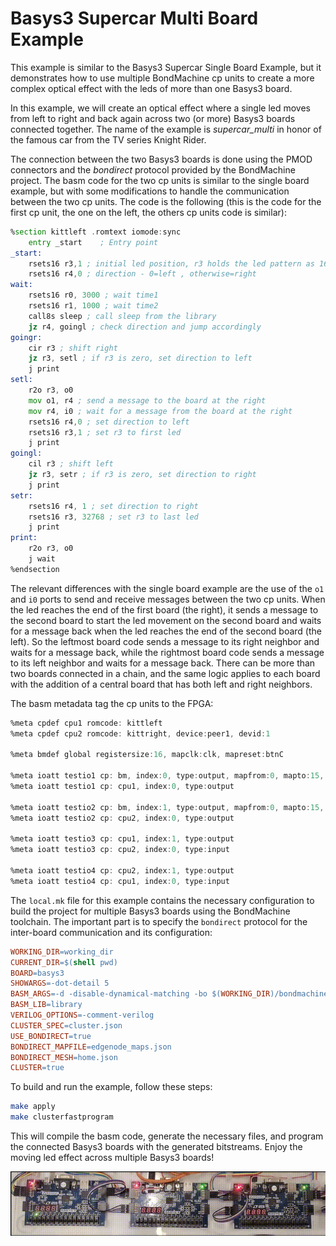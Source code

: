 # Basys3 Supercar Multi Board Example

This example is similar to the Basys3 Supercar Single Board Example, but it demonstrates how to use multiple BondMachine cp units to create a more complex optical effect with the leds of more than one Basys3 board.

In this example, we will create an optical effect where a single led moves from left to right and back again across two (or more) Basys3 boards connected together. The name of the example is *supercar_multi* in honor of the famous car from the TV series Knight Rider.

The connection between the two Basys3 boards is done using the PMOD connectors and the *bondirect* protocol provided by the BondMachine project. The basm code for the two cp units is similar to the single board example, but with some modifications to handle the communication between the two cp units. The code is the following (this is the code for the first cp unit, the one on the left, the others cp units code is similar):

```asm
%section kittleft .romtext iomode:sync
    entry _start    ; Entry point
_start:
    rsets16 r3,1 ; initial led position, r3 holds the led pattern as 16 bit register
    rsets16 r4,0 ; direction - 0=left , otherwise=right
wait:
    rsets16 r0, 3000 ; wait time1
    rsets16 r1, 1000 ; wait time2
    call8s sleep ; call sleep from the library
    jz r4, goingl ; check direction and jump accordingly
goingr:
    cir r3 ; shift right
    jz r3, setl ; if r3 is zero, set direction to left
    j print
setl:
    r2o r3, o0
    mov o1, r4 ; send a message to the board at the right
    mov r4, i0 ; wait for a message from the board at the right
    rsets16 r4,0 ; set direction to left
    rsets16 r3,1 ; set r3 to first led
    j print
goingl:
    cil r3 ; shift left
    jz r3, setr ; if r3 is zero, set direction to right
    j print
setr:
    rsets16 r4, 1 ; set direction to right
    rsets16 r3, 32768 ; set r3 to last led
    j print
print:
    r2o r3, o0
    j wait
%endsection
```

The relevant differences with the single board example are the use of the `o1` and `i0` ports to send and receive messages between the two cp units. When the led reaches the end of the first board (the right), it sends a message to the second board to start the led movement on the second board and waits for a message back when the led reaches the end of the second board (the left).
So the leftmost board code sends a message to its right neighbor and waits for a message back, while the rightmost board code sends a message to its left neighbor and waits for a message back. There can be more than two boards connected in a chain, and the same logic applies to each board with the addition of a central board that has both left and right neighbors.

The basm metadata tag the cp units to the FPGA:

```asm
%meta cpdef cpu1 romcode: kittleft
%meta cpdef cpu2 romcode: kittright, device:peer1, devid:1

%meta bmdef global registersize:16, mapclk:clk, mapreset:btnC

%meta ioatt testio1 cp: bm, index:0, type:output, mapfrom:0, mapto:15, mapname: led
%meta ioatt testio1 cp: cpu1, index:0, type:output

%meta ioatt testio2 cp: bm, index:1, type:output, mapfrom:0, mapto:15, mapname: led
%meta ioatt testio2 cp: cpu2, index:0, type:output

%meta ioatt testio3 cp: cpu1, index:1, type:output
%meta ioatt testio3 cp: cpu2, index:0, type:input

%meta ioatt testio4 cp: cpu2, index:1, type:output
%meta ioatt testio4 cp: cpu1, index:0, type:input
```

The `local.mk` file for this example contains the necessary configuration to build the project for multiple Basys3 boards using the BondMachine toolchain. The important part is to specify the `bondirect` protocol for the inter-board communication and its configuration:

```makefile
WORKING_DIR=working_dir
CURRENT_DIR=$(shell pwd)
BOARD=basys3
SHOWARGS=-dot-detail 5
BASM_ARGS=-d -disable-dynamical-matching -bo $(WORKING_DIR)/bondmachine.bcof -chooser-min-word-size -chooser-force-same-name -create-mapfile basys3_maps.json
BASM_LIB=library
VERILOG_OPTIONS=-comment-verilog
CLUSTER_SPEC=cluster.json
USE_BONDIRECT=true
BONDIRECT_MAPFILE=edgenode_maps.json
BONDIRECT_MESH=home.json
CLUSTER=true
```

To build and run the example, follow these steps:

```bash
make apply
make clusterfastprogram
```

This will compile the basm code, generate the necessary files, and program the connected Basys3 boards with the generated bitstreams.
Enjoy the moving led effect across multiple Basys3 boards!

![Effect](./effect.gif)
